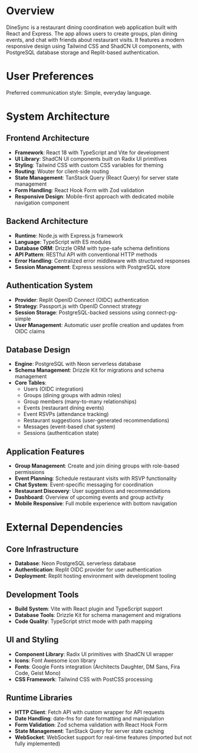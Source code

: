 # Overview

DineSync is a restaurant dining coordination web application built with React and Express. The app allows users to create groups, plan dining events, and chat with friends about restaurant visits. It features a modern responsive design using Tailwind CSS and ShadCN UI components, with PostgreSQL database storage and Replit-based authentication.

# User Preferences

Preferred communication style: Simple, everyday language.

# System Architecture

## Frontend Architecture
- **Framework**: React 18 with TypeScript and Vite for development
- **UI Library**: ShadCN UI components built on Radix UI primitives
- **Styling**: Tailwind CSS with custom CSS variables for theming
- **Routing**: Wouter for client-side routing
- **State Management**: TanStack Query (React Query) for server state management
- **Form Handling**: React Hook Form with Zod validation
- **Responsive Design**: Mobile-first approach with dedicated mobile navigation component

## Backend Architecture
- **Runtime**: Node.js with Express.js framework
- **Language**: TypeScript with ES modules
- **Database ORM**: Drizzle ORM with type-safe schema definitions
- **API Pattern**: RESTful API with conventional HTTP methods
- **Error Handling**: Centralized error middleware with structured responses
- **Session Management**: Express sessions with PostgreSQL store

## Authentication System
- **Provider**: Replit OpenID Connect (OIDC) authentication
- **Strategy**: Passport.js with OpenID Connect strategy
- **Session Storage**: PostgreSQL-backed sessions using connect-pg-simple
- **User Management**: Automatic user profile creation and updates from OIDC claims

## Database Design
- **Engine**: PostgreSQL with Neon serverless database
- **Schema Management**: Drizzle Kit for migrations and schema management
- **Core Tables**: 
  - Users (OIDC integration)
  - Groups (dining groups with admin roles)
  - Group members (many-to-many relationships)
  - Events (restaurant dining events)
  - Event RSVPs (attendance tracking)
  - Restaurant suggestions (user-generated recommendations)
  - Messages (event-based chat system)
  - Sessions (authentication state)

## Application Features
- **Group Management**: Create and join dining groups with role-based permissions
- **Event Planning**: Schedule restaurant visits with RSVP functionality
- **Chat System**: Event-specific messaging for coordination
- **Restaurant Discovery**: User suggestions and recommendations
- **Dashboard**: Overview of upcoming events and group activity
- **Mobile Responsive**: Full mobile experience with bottom navigation

# External Dependencies

## Core Infrastructure
- **Database**: Neon PostgreSQL serverless database
- **Authentication**: Replit OIDC provider for user authentication
- **Deployment**: Replit hosting environment with development tooling

## Development Tools
- **Build System**: Vite with React plugin and TypeScript support
- **Database Tools**: Drizzle Kit for schema management and migrations
- **Code Quality**: TypeScript strict mode with path mapping

## UI and Styling
- **Component Library**: Radix UI primitives with ShadCN UI wrapper
- **Icons**: Font Awesome icon library
- **Fonts**: Google Fonts integration (Architects Daughter, DM Sans, Fira Code, Geist Mono)
- **CSS Framework**: Tailwind CSS with PostCSS processing

## Runtime Libraries
- **HTTP Client**: Fetch API with custom wrapper for API requests
- **Date Handling**: date-fns for date formatting and manipulation  
- **Form Validation**: Zod schema validation with React Hook Form
- **State Management**: TanStack Query for server state caching
- **WebSocket**: WebSocket support for real-time features (imported but not fully implemented)